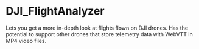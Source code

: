# DJI_FlightAnalyzer
Lets you get a more in-depth look at flights flown on DJI drones. Has the potential to support other drones that store telemetry data with WebVTT in MP4 video files.
